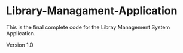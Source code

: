 # Library-Managament-Application
 This is the final complete code for the Libray Management System Application. 
 
 Version 1.0
